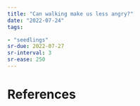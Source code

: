 ```yaml
---
title: "Can walking make us less angry?"
date: "2022-07-24"
tags:

- "seedlings"
sr-due: 2022-07-27
sr-interval: 3
sr-ease: 250
---
```


# References
